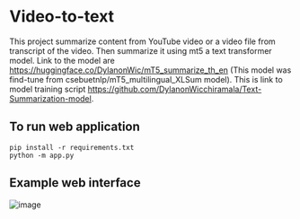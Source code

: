 ﻿# Video-to-text
 This project summarize content from YouTube video or a video file from transcript of the video.
Then summarize it using mt5 a text transformer model. Link to the model are https://huggingface.co/DylanonWic/mT5_summarize_th_en (This model was find-tune from csebuetnlp/mT5_multilingual_XLSum model).
This is link to model training script https://github.com/DylanonWicchiramala/Text-Summarization-model.


## To run web application
```
pip install -r requirements.txt
python -m app.py
```

## Example web interface
![image](https://github.com/DylanonWicchiramala/Video-to-text/assets/43574914/c4f2bf76-91c2-45bd-9ef5-108cdf628199)
